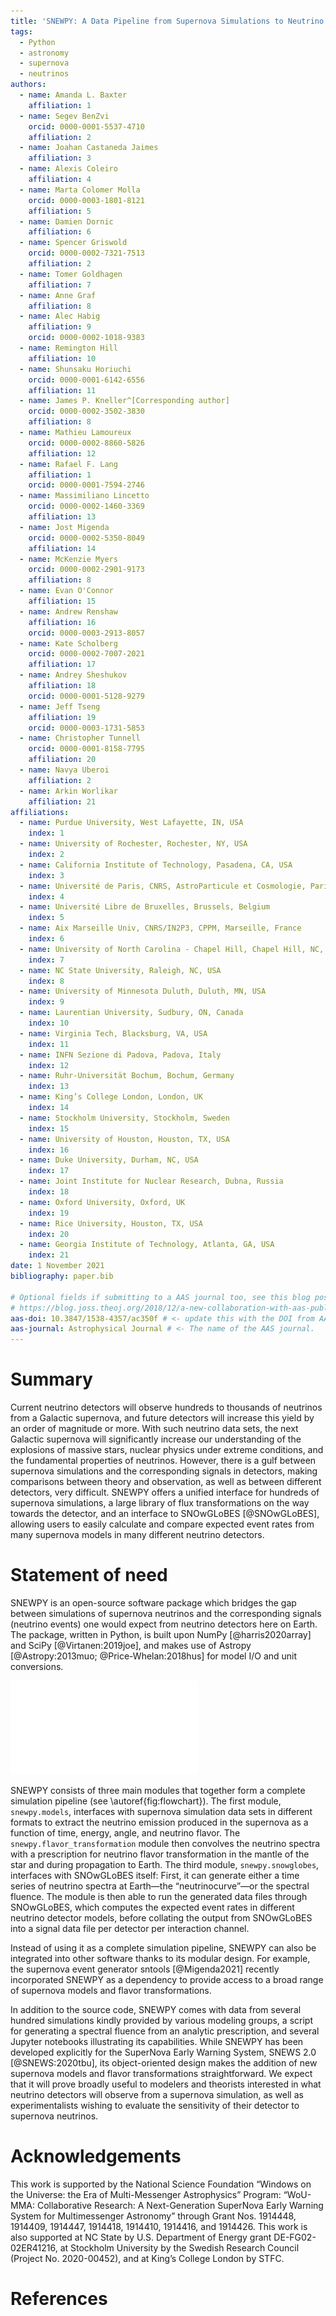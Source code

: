 ```yaml
---
title: 'SNEWPY: A Data Pipeline from Supernova Simulations to Neutrino Signals'
tags:
  - Python
  - astronomy
  - supernova
  - neutrinos
authors:
  - name: Amanda L. Baxter
    affiliation: 1
  - name: Segev BenZvi
    orcid: 0000-0001-5537-4710
    affiliation: 2
  - name: Joahan Castaneda Jaimes
    affiliation: 3
  - name: Alexis Coleiro
    affiliation: 4
  - name: Marta Colomer Molla
    orcid: 0000-0003-1801-8121
    affiliation: 5
  - name: Damien Dornic
    affiliation: 6
  - name: Spencer Griswold
    orcid: 0000-0002-7321-7513
    affiliation: 2
  - name: Tomer Goldhagen
    affiliation: 7
  - name: Anne Graf
    affiliation: 8
  - name: Alec Habig
    affiliation: 9
    orcid: 0000-0002-1018-9383
  - name: Remington Hill
    affiliation: 10
  - name: Shunsaku Horiuchi
    orcid: 0000-0001-6142-6556
    affiliation: 11
  - name: James P. Kneller^[Corresponding author]
    orcid: 0000-0002-3502-3830
    affiliation: 8
  - name: Mathieu Lamoureux
    orcid: 0000-0002-8860-5826 
    affiliation: 12
  - name: Rafael F. Lang
    affiliation: 1
    orcid: 0000-0001-7594-2746
  - name: Massimiliano Lincetto
    orcid: 0000-0002-1460-3369
    affiliation: 13
  - name: Jost Migenda
    orcid: 0000-0002-5350-8049
    affiliation: 14
  - name: McKenzie Myers
    orcid: 0000-0002-2901-9173
    affiliation: 8
  - name: Evan O'Connor
    affiliation: 15
  - name: Andrew Renshaw
    affiliation: 16
    orcid: 0000-0003-2913-8057
  - name: Kate Scholberg
    orcid: 0000-0002-7007-2021
    affiliation: 17
  - name: Andrey Sheshukov
    affiliation: 18
    orcid: 0000-0001-5128-9279
  - name: Jeff Tseng
    affiliation: 19
    orcid: 0000-0003-1731-5853
  - name: Christopher Tunnell
    orcid: 0000-0001-8158-7795
    affiliation: 20
  - name: Navya Uberoi
    affiliation: 2
  - name: Arkin Worlikar
    affiliation: 21
affiliations:
  - name: Purdue University, West Lafayette, IN, USA
    index: 1
  - name: University of Rochester, Rochester, NY, USA
    index: 2
  - name: California Institute of Technology, Pasadena, CA, USA
    index: 3
  - name: Université de Paris, CNRS, AstroParticule et Cosmologie, Paris, France
    index: 4
  - name: Université Libre de Bruxelles, Brussels, Belgium
    index: 5
  - name: Aix Marseille Univ, CNRS/IN2P3, CPPM, Marseille, France
    index: 6
  - name: University of North Carolina - Chapel Hill, Chapel Hill, NC, USA
    index: 7
  - name: NC State University, Raleigh, NC, USA
    index: 8
  - name: University of Minnesota Duluth, Duluth, MN, USA
    index: 9
  - name: Laurentian University, Sudbury, ON, Canada
    index: 10
  - name: Virginia Tech, Blacksburg, VA, USA
    index: 11
  - name: INFN Sezione di Padova, Padova, Italy
    index: 12
  - name: Ruhr-Universität Bochum, Bochum, Germany
    index: 13
  - name: King’s College London, London, UK
    index: 14
  - name: Stockholm University, Stockholm, Sweden
    index: 15
  - name: University of Houston, Houston, TX, USA
    index: 16
  - name: Duke University, Durham, NC, USA
    index: 17
  - name: Joint Institute for Nuclear Research, Dubna, Russia
    index: 18
  - name: Oxford University, Oxford, UK
    index: 19
  - name: Rice University, Houston, TX, USA
    index: 20
  - name: Georgia Institute of Technology, Atlanta, GA, USA
    index: 21
date: 1 November 2021
bibliography: paper.bib

# Optional fields if submitting to a AAS journal too, see this blog post:
# https://blog.joss.theoj.org/2018/12/a-new-collaboration-with-aas-publishing
aas-doi: 10.3847/1538-4357/ac350f # <- update this with the DOI from AAS once you know it.
aas-journal: Astrophysical Journal # <- The name of the AAS journal.
---
```



# Summary

Current neutrino detectors will observe hundreds to thousands of neutrinos
from a Galactic supernova, and future detectors will increase this yield by
an order of magnitude or more. With such neutrino data sets, the next
Galactic supernova will significantly increase our understanding of the
explosions of massive stars, nuclear physics under extreme conditions, and
the fundamental properties of neutrinos. However, there is a gulf
between supernova simulations and the corresponding signals in detectors,
making comparisons between theory and observation, as well as between
different detectors, very difficult. SNEWPY offers a unified interface for
hundreds of supernova simulations, a large library of flux transformations on
the way towards the detector, and an interface to SNOwGLoBES [@SNOwGLoBES],
allowing users to easily calculate and compare expected event rates from many supernova
models in many different neutrino detectors.

# Statement of need

SNEWPY is an open-source software package which bridges the gap between
simulations of supernova neutrinos and the corresponding signals (neutrino
events) one would expect from neutrino detectors here on Earth. The package,
written in Python, is built upon NumPy [@harris2020array] and SciPy
[@Virtanen:2019joe], and makes use of Astropy [@Astropy:2013muo;
@Price-Whelan:2018hus] for model I/O and unit conversions.

![Flowchart showing the complete SNEWPY pipeline. SNEWPY supports a wide variety of input formats and can output results as plots or as a Python dictionary for further analysis.\label{fig:flowchart}](snewpy-flowchart.pdf)

SNEWPY consists of three main modules that together form a complete
simulation pipeline (see \autoref{fig:flowchart}).
The first module, `snewpy.models`, interfaces with supernova simulation data
sets in different formats to extract the neutrino emission produced in the
supernova as a function of time, energy, angle, and neutrino flavor.
The `snewpy.flavor_transformation` module then
convolves the neutrino spectra with a prescription for neutrino flavor
transformation in the mantle of the star and during propagation to Earth.
The third module, `snewpy.snowglobes`, interfaces with SNOwGLoBES itself:
First, it can generate either a time series of neutrino spectra at Earth—the
“neutrinocurve”—or the spectral fluence. The module is then able to
run the generated data files through SNOwGLoBES, which computes the expected
event rates in different neutrino detector models, before collating the output
from SNOwGLoBES into a signal data file per detector per interaction channel.

Instead of using it as a complete simulation pipeline, SNEWPY can also be
integrated into other software thanks to its modular design.
For example, the supernova event generator sntools [@Migenda2021] recently
incorporated SNEWPY as a dependency to provide access to a broad range of
supernova models and flavor transformations.

In addition to the source code, SNEWPY comes with data from several hundred
simulations kindly provided by various modeling groups, a script for
generating a spectral fluence from an analytic prescription, and several
Jupyter notebooks illustrating its capabilities. While SNEWPY has been
developed explicitly for the SuperNova Early Warning System, SNEWS 2.0
[@SNEWS:2020tbu], its object-oriented design makes the addition of new
supernova models and flavor transformations straightforward. We expect that it
will prove broadly useful to modelers and theorists interested in what
neutrino detectors will observe from a supernova simulation, as well as
experimentalists wishing to evaluate the sensitivity of their detector to
supernova neutrinos. 

# Acknowledgements

This work is supported by the National Science Foundation “Windows on the
Universe: the Era of Multi-Messenger Astrophysics” Program: “WoU-MMA:
Collaborative Research: A Next-Generation SuperNova Early Warning System for
Multimessenger Astronomy” through Grant Nos. 1914448, 1914409, 1914447,
1914418, 1914410, 1914416, and 1914426.
This work is also supported at NC State by U.S. Department of Energy grant
DE-FG02-02ER41216, at Stockholm University by the Swedish Research Council
(Project No. 2020-00452), and at King’s College London by STFC.

# References
